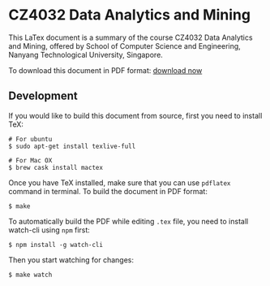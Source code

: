 # CZ4032 Data Analytics and Mining

This LaTex document is a summary of the course CZ4032 Data Analytics and Mining, offered by School of Computer Science and Engineering, Nanyang Technological University, Singapore. 

To download this document in PDF format: [download now]()

## Development

If you would like to build this document from source, first you need to install TeX:

```Shell
# For ubuntu
$ sudo apt-get install texlive-full

# For Mac OX
$ brew cask install mactex
```

Once you have TeX installed, make sure that you can use `pdflatex` command in terminal. To build the document in PDF format:

```Shell
$ make
```

To automatically build the PDF while editing `.tex` file, you need to install watch-cli using `npm` first:

```Shell
$ npm install -g watch-cli
```

Then you start watching for changes:

```Shell
$ make watch
```
